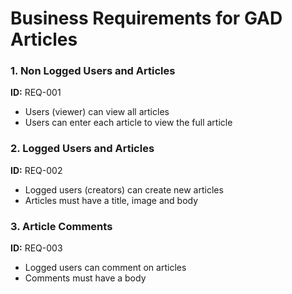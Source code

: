 # Business Requirements for GAD Articles

### 1. Non Logged Users and Articles

**ID:** REQ-001

- Users (viewer) can view all articles
- Users can enter each article to view the full article

### 2. Logged Users and Articles

**ID:** REQ-002

- Logged users (creators) can create new articles
- Articles must have a title, image and body

### 3. Article Comments

**ID:** REQ-003

- Logged users can comment on articles
- Comments must have a body
